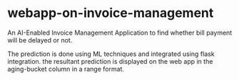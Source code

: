 # webapp-on-invoice-management

An AI-Enabled Invoice Management Application to find whether bill
payment will be delayed or not.

The prediction is done using ML techniques and integrated using flask integration. 
the resultant prediction is displayed on the web app in the aging-bucket column in a range format. 
